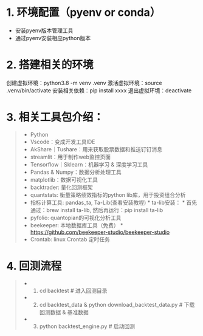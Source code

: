 # 1. 环境配置（pyenv or conda）
* 安装pyenv版本管理工具
* 通过pyenv安装相应python版本

# 2. 搭建相关的环境
创建虚拟环境：python3.8 -m venv .venv
激活虚拟环境：source .venv/bin/activate
安装相关依赖：pip install xxxx
退出虚拟环境：deactivate

# 3. 相关工具包介绍：
> * Python
> * Vscode：变成开发工具IDE
> * AkShare｜Tushare：用来获取股票数据和推送钉钉消息
> * streamlit：用于制作web监控页面
> * Tensorflow｜Sklearn：机器学习 & 深度学习工具
> * Pandas & Numpy：数据分析处理工具
> * matplotlib：数据可视化工具
> * backtrader: 量化回测框架
> * quantstats: 衡量策略绩效指标的python lib库，用于投资组合分析
> * 指标计算工具: pandas_ta, Ta-Lib(查看安装教程)
    * ta-lib安装：
        * 首先通过：brew install ta-lib, 然后再运行：pip install ta-lib
> * pyfolio: quantopian的可视化分析工具
> * beekeeper: 本地数据库工具（免费）
    * https://github.com/beekeeper-studio/beekeeper-studio
> * Crontab: linux Crontab 定时任务

# 4. 回测流程
> * 1. cd backtest # 进入回测目录
> * 2. cd backtest_data & python download_backtest_data.py # 下载回测数据 & 基准数据
> * 3. python backtest_engine.py # 启动回测